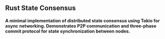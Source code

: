 ## Rust State Consensus

#### A minimal implementation of distributed state consensus using Tokio for async networking. Demonstrates P2P communication and three-phase commit protocol for state synchronization between nodes.
